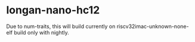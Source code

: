 # longan-nano-hc12

Due to num-traits, this will build currently on riscv32imac-unknown-none-elf build only with nightly.
